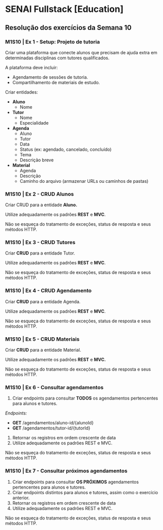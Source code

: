 # SENAI Fullstack [Education]

## Resolução dos exercícios da Semana 10

### M1S10 | Ex 1 - Setup: Projeto de tutoria

Criar uma plataforma que conecte alunos que precisam de ajuda extra em determinadas disciplinas com tutores qualificados.

A plataforma deve incluir:

- Agendamento de sessões de tutoria.
- Compartilhamento de materiais de estudo.

Criar entidades:

- **Aluno**
    - Nome
- **Tutor**
    - Nome
    - Especialidade
- **Agenda**
    - Aluno
    - Tutor
    - Data
    - Status (ex: agendado, cancelado, concluído)
    - Tema
    - Descrição breve
- **Material**
    - Agenda
    - Descrição
    - Caminho do arquivo (armazenar URLs ou caminhos de pastas)

### M1S10 | Ex 2 - CRUD Alunos

Criar CRUD para a entidade **Aluno.**

Utilize adequadamente os padrões **REST** e **MVC**.

Não se esqueça do tratamento de exceções, status de resposta e seus métodos HTTP.

### M1S10 | Ex 3 - CRUD Tutores

Criar **CRUD** para a entidade Tutor.

Utilize adequadamente os padrões **REST** e **MVC**.

Não se esqueça do tratamento de exceções, status de resposta e seus métodos HTTP.

### M1S10 | Ex 4 - CRUD Agendamento

Criar **CRUD** para a entidade Agenda.

Utilize adequadamente os padrões **REST** e **MVC**.

Não se esqueça do tratamento de exceções, status de resposta e seus métodos HTTP.

### M1S10 | Ex 5 - CRUD Materiais

Criar **CRUD** para a entidade Material.

Utilize adequadamente os padrões **REST** e **MVC.**

Não se esqueça do tratamento de exceções, status de resposta e seus métodos HTTP.

### M1S10 | Ex 6 - Consultar agendamentos

1. Criar endpoints para consultar **TODOS** os agendamentos pertencentes para alunos e tutores.

_Endpoints:_

- **GET** /agendamentos/aluno-id/{alunoId}
- **GET** /agendamentos/tutor-id/{tutorId}

1. Retornar os registros em ordem crescente de data
2. Utilize adequadamente os padrões REST e MVC.


Não se esqueça do tratamento de exceções, status de resposta e seus métodos HTTP.

### M1S10 | Ex 7 - Consultar próximos agendamentos

1. Criar endpoints para consultar **OS PRÓXIMOS** agendamentos pertencentes para alunos e tutores.
2. Criar endpoints distintos para alunos e tutores, assim como o exercício anterior.
3. Retornar os registros em ordem crescente de data
4. Utilize adequadamente os padrões REST e MVC.

Não se esqueça do tratamento de exceções, status de resposta e seus métodos HTTP.